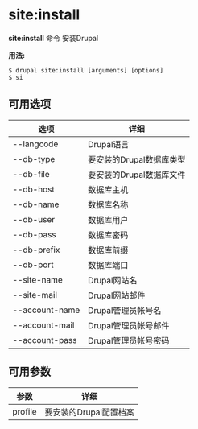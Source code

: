# site:install
**site:install** 命令 安装Drupal

**用法:**
```
$ drupal site:install [arguments] [options] 
$ si  
```

## 可用选项
选项 | 详细
-------|-------------
--langcode | Drupal语言
--db-type | 要安装的Drupal数据库类型
--db-file | 要安装的Drupal数据库文件
--db-host | 数据库主机
--db-name | 数据库名称
--db-user | 数据库用户
--db-pass | 数据库密码
--db-prefix | 数据库前缀
--db-port | 数据库端口
--site-name | Drupal网站名
--site-mail | Drupal网站邮件
--account-name | Drupal管理员帐号名
--account-mail | Drupal管理员帐号邮件
--account-pass | Drupal管理员帐号密码

## 可用参数
参数 | 详细
---------|-------------
profile | 要安装的Drupal配置档案
